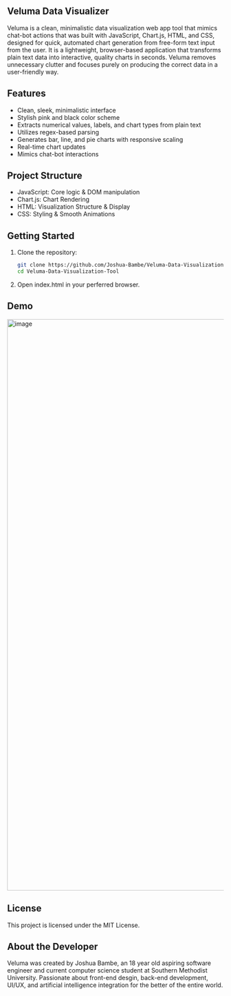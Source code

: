 ## Veluma Data Visualizer
Veluma is a clean, minimalistic data visualization web app tool that mimics chat-bot actions that was built with JavaScript, Chart.js, HTML, and CSS, designed for quick, automated chart generation from free-form text input from the user. It is a lightweight, browser-based application that transforms plain text data into interactive, quality charts in seconds. Veluma removes unnecessary clutter and focuses purely on producing the correct data in a user-friendly way.

## Features
- Clean, sleek, minimalistic interface
- Stylish pink and black color scheme
- Extracts numerical values, labels, and chart types from plain text
- Utilizes regex-based parsing
- Generates bar, line, and pie charts with responsive scaling
- Real-time chart updates
- Mimics chat-bot interactions

## Project Structure
- JavaScript: Core logic & DOM manipulation
- Chart.js: Chart Rendering
- HTML: Visualization Structure & Display
- CSS: Styling & Smooth Animations

## Getting Started
1. Clone the repository:
   ```bash
   git clone https://github.com/Joshua-Bambe/Veluma-Data-Visualization-Tool.git
   cd Veluma-Data-Visualization-Tool
3. Open index.html in your perferred browser.

## Demo
<img width="2298" height="1327" alt="image" src="https://github.com/user-attachments/assets/180b537b-ac12-4a94-9a20-c59c3b77563b" />

## License
This project is licensed under the MIT License.

## About the Developer
Veluma was created by Joshua Bambe, an 18 year old aspiring software engineer and current computer science student at Southern Methodist University. Passionate about front-end desgin, back-end development, UI/UX, and artificial intelligence integration for the better of the entire world.
